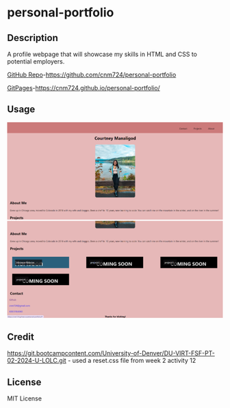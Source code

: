 # personal-portfolio

## Description

A profile webpage that will showcase my skills in HTML and CSS to potential employers. 

[GitHub Repo](https://github.com/cnm724/personal-portfolio)-https://github.com/cnm724/personal-portfolio

[GitPages](https://cnm724.github.io/personal-portfolio/)-https://cnm724.github.io/personal-portfolio/

## Usage
![Screenshot of nav](./assets/screenshots%20for%20readme/screenshot1.png)
![Screenshot of main](./assets/screenshots%20for%20readme/screenshot2.png)


## Credit
https://git.bootcampcontent.com/University-of-Denver/DU-VIRT-FSF-PT-02-2024-U-LOLC.git - used a reset.css file from week 2 activity 12

## License

MIT License